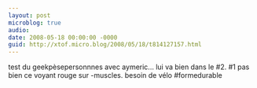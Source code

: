 ```yaml
---
layout: post
microblog: true
audio: 
date: 2008-05-18 00:00:00 -0000
guid: http://xtof.micro.blog/2008/05/18/t814127157.html
---
```

test du geekpèsepersonnnes avec aymeric... lui va bien dans le #2. #1 pas bien ce voyant rouge sur -muscles. besoin de vélo #formedurable
